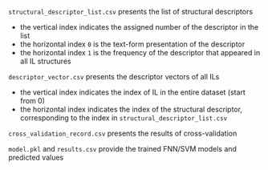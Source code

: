 `structural_descriptor_list.csv` presents the list of structural descriptors

- the vertical index indicates the assigned number of the descriptor in the list
- the horizontal index `0` is the text-form presentation of the descriptor
- the horizontal index `1` is the frequency of the descriptor that appeared in all IL structures

`descriptor_vector.csv` presents the descriptor vectors of all ILs

- the vertical index indicates the index of IL in the entire dataset (start from 0)
- the horizontal index indicates the index of the structural descriptor, corresponding to the index in `structural_descriptor_list.csv`


`cross_validation_record.csv` presents the results of cross-validation

`model.pkl` and `results.csv` provide the trained FNN/SVM models and predicted values
